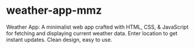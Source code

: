 # weather-app-mmz
Weather App: A minimalist web app crafted with HTML, CSS, &amp; JavaScript for fetching and displaying current weather data. Enter location to get instant updates. Clean design, easy to use.
